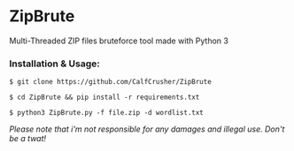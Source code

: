 # ZipBrute

Multi-Threaded ZIP files bruteforce tool made with Python 3 

### Installation & Usage:
`$ git clone https://github.com/CalfCrusher/ZipBrute`

`$ cd ZipBrute && pip install -r requirements.txt`

`$ python3 ZipBrute.py -f file.zip -d wordlist.txt`

*Please note that i'm not responsible for any damages and illegal use. Don't be a twat!*
